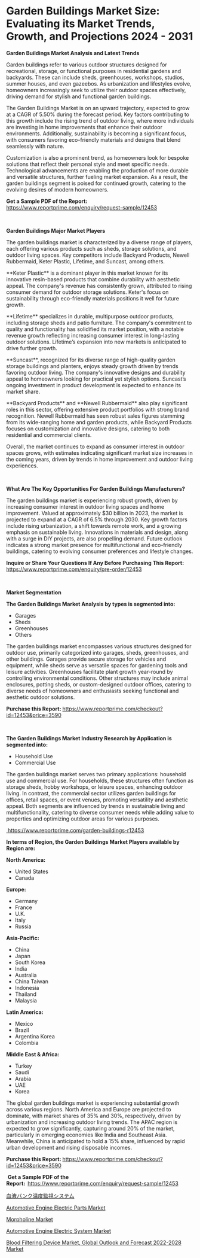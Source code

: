 <p><h1>Garden Buildings Market Size: Evaluating its Market Trends, Growth, and Projections 2024 - 2031</h1></p><p><strong>Garden Buildings Market Analysis and Latest Trends</strong></p>
<p><p>Garden buildings refer to various outdoor structures designed for recreational, storage, or functional purposes in residential gardens and backyards. These can include sheds, greenhouses, workshops, studios, summer houses, and even gazeebos. As urbanization and lifestyles evolve, homeowners increasingly seek to utilize their outdoor spaces effectively, driving demand for stylish and functional garden buildings.</p><p>The Garden Buildings Market is on an upward trajectory, expected to grow at a CAGR of 5.50% during the forecast period. Key factors contributing to this growth include the rising trend of outdoor living, where more individuals are investing in home improvements that enhance their outdoor environments. Additionally, sustainability is becoming a significant focus, with consumers favoring eco-friendly materials and designs that blend seamlessly with nature. </p><p>Customization is also a prominent trend, as homeowners look for bespoke solutions that reflect their personal style and meet specific needs. Technological advancements are enabling the production of more durable and versatile structures, further fueling market expansion. As a result, the garden buildings segment is poised for continued growth, catering to the evolving desires of modern homeowners.</p></p>
<p><strong>Get a Sample PDF of the Report:&nbsp;</strong> <a href="https://www.reportprime.com/enquiry/request-sample/12453">https://www.reportprime.com/enquiry/request-sample/12453</a></p>
<p>&nbsp;</p>
<p><strong>Garden Buildings Major Market Players</strong></p>
<p><p>The garden buildings market is characterized by a diverse range of players, each offering various products such as sheds, storage solutions, and outdoor living spaces. Key competitors include Backyard Products, Newell Rubbermaid, Keter Plastic, Lifetime, and Suncast, among others.</p><p>**Keter Plastic** is a dominant player in this market known for its innovative resin-based products that combine durability with aesthetic appeal. The company's revenue has consistently grown, attributed to rising consumer demand for outdoor storage solutions. Keter's focus on sustainability through eco-friendly materials positions it well for future growth.</p><p>**Lifetime** specializes in durable, multipurpose outdoor products, including storage sheds and patio furniture. The company's commitment to quality and functionality has solidified its market position, with a notable revenue growth reflecting increasing consumer interest in long-lasting outdoor solutions. Lifetime’s expansion into new markets is anticipated to drive further growth.</p><p>**Suncast**, recognized for its diverse range of high-quality garden storage buildings and planters, enjoys steady growth driven by trends favoring outdoor living. The company's innovative designs and durability appeal to homeowners looking for practical yet stylish options. Suncast’s ongoing investment in product development is expected to enhance its market share.</p><p>**Backyard Products** and **Newell Rubbermaid** also play significant roles in this sector, offering extensive product portfolios with strong brand recognition. Newell Rubbermaid has seen robust sales figures stemming from its wide-ranging home and garden products, while Backyard Products focuses on customization and innovative designs, catering to both residential and commercial clients. </p><p>Overall, the market continues to expand as consumer interest in outdoor spaces grows, with estimates indicating significant market size increases in the coming years, driven by trends in home improvement and outdoor living experiences.</p></p>
<p>&nbsp;</p>
<p><strong>What Are The Key Opportunities For Garden Buildings Manufacturers?</strong></p>
<p><p>The garden buildings market is experiencing robust growth, driven by increasing consumer interest in outdoor living spaces and home improvement. Valued at approximately $30 billion in 2023, the market is projected to expand at a CAGR of 6.5% through 2030. Key growth factors include rising urbanization, a shift towards remote work, and a growing emphasis on sustainable living. Innovations in materials and design, along with a surge in DIY projects, are also propelling demand. Future outlook indicates a strong market presence for multifunctional and eco-friendly buildings, catering to evolving consumer preferences and lifestyle changes.</p></p>
<p><strong>Inquire or Share Your Questions If Any Before Purchasing This Report:</strong> <a href="https://www.reportprime.com/enquiry/pre-order/12453">https://www.reportprime.com/enquiry/pre-order/12453</a></p>
<p>&nbsp;</p>
<p><strong>Market Segmentation</strong></p>
<p><strong>The Garden Buildings Market Analysis by types is segmented into:</strong></p>
<p><ul><li>Garages</li><li>Sheds</li><li>Greenhouses</li><li>Others</li></ul></p>
<p><p>The garden buildings market encompasses various structures designed for outdoor use, primarily categorized into garages, sheds, greenhouses, and other buildings. Garages provide secure storage for vehicles and equipment, while sheds serve as versatile spaces for gardening tools and leisure activities. Greenhouses facilitate plant growth year-round by controlling environmental conditions. Other structures may include animal enclosures, potting sheds, or custom-designed outdoor offices, catering to diverse needs of homeowners and enthusiasts seeking functional and aesthetic outdoor solutions.</p></p>
<p><strong>Purchase this Report:&nbsp;</strong><a href="https://www.reportprime.com/checkout?id=12453&price=3590">https://www.reportprime.com/checkout?id=12453&price=3590</a></p>
<p>&nbsp;</p>
<p><strong>The Garden Buildings Market Industry Research by Application is segmented into:</strong></p>
<p><ul><li>Household Use</li><li>Commercial Use</li></ul></p>
<p><p>The garden buildings market serves two primary applications: household use and commercial use. For households, these structures often function as storage sheds, hobby workshops, or leisure spaces, enhancing outdoor living. In contrast, the commercial sector utilizes garden buildings for offices, retail spaces, or event venues, promoting versatility and aesthetic appeal. Both segments are influenced by trends in sustainable living and multifunctionality, catering to diverse consumer needs while adding value to properties and optimizing outdoor areas for various purposes.</p></p>
<p><a href="https://www.reportprime.com/garden-buildings-r12453">&nbsp;https://www.reportprime.com/garden-buildings-r12453</a></p>
<p><strong>In terms of Region, the Garden Buildings Market Players available by Region are:</strong></p>
<p>
    <p> <strong> North America: </strong>
        <ul>
            <li>United States</li>
            <li>Canada</li>
        </ul>
        </p> 
    <p> <strong> Europe: </strong>
        <ul>
            <li>Germany</li>
            <li>France</li>
            <li>U.K.</li>
            <li>Italy</li>
            <li>Russia</li>
        </ul>
        </p> 
    <p> <strong> Asia-Pacific: </strong>
        <ul>
            <li>China</li>
            <li>Japan</li>
            <li>South Korea</li>
            <li>India</li>
            <li>Australia</li>
            <li>China Taiwan</li>
            <li>Indonesia</li>
            <li>Thailand</li>
            <li>Malaysia</li>
        </ul>
        </p> 
    <p> <strong> Latin America: </strong>
        <ul>
            <li>Mexico</li>
            <li>Brazil</li>
            <li>Argentina Korea</li>
            <li>Colombia</li>
        </ul>
        </p> 
    <p> <strong> Middle East & Africa: </strong>
        <ul>
            <li>Turkey</li>
            <li>Saudi</li>
            <li>Arabia</li>
            <li>UAE</li>
            <li>Korea</li>
        </ul>
    </p>
    </p>
<p><p>The global garden buildings market is experiencing substantial growth across various regions. North America and Europe are projected to dominate, with market shares of 35% and 30%, respectively, driven by urbanization and increasing outdoor living trends. The APAC region is expected to grow significantly, capturing around 20% of the market, particularly in emerging economies like India and Southeast Asia. Meanwhile, China is anticipated to hold a 15% share, influenced by rapid urban development and rising disposable incomes.</p></p>
<p><strong>Purchase this Report: </strong><a href="https://www.reportprime.com/checkout?id=12453&price=3590">https://www.reportprime.com/checkout?id=12453&price=3590</a></p>
<p>&nbsp;<strong>Get a Sample PDF of the Report:&nbsp;&nbsp;</strong><a href="https://www.reportprime.com/enquiry/request-sample/12453">https://www.reportprime.com/enquiry/request-sample/12453</a></p>
<p><strong></strong></p>
<p><p><a href="https://medium.com/@dressleredward/%E8%A1%80%E6%B6%B2%E3%83%90%E3%83%B3%E3%82%AF%E6%B8%A9%E5%BA%A6%E3%83%A2%E3%83%8B%E3%82%BF%E3%83%AA%E3%83%B3%E3%82%B0%E3%82%B7%E3%82%B9%E3%83%86%E3%83%A0%E5%B8%82%E5%A0%B4%E3%82%B7%E3%82%A7%E3%82%A2%E3%81%A8%E5%B8%82%E5%A0%B4%E5%88%86%E6%9E%90-2024%E5%B9%B4%E3%81%8B%E3%82%892031%E5%B9%B4%E3%81%BE%E3%81%A7%E3%81%AE%E6%88%90%E9%95%B7%E3%83%88%E3%83%AC%E3%83%B3%E3%83%89%E3%81%A8%E4%BA%88%E6%B8%AC-5221448ea0f0">血液バンク温度監視システム</a></p><p><a href="https://issuu.com/reportprime-2/docs/automotive-engine-electric-parts-ma_96cf03f0b9bada">Automotive Engine Electric Parts Market</a></p><p><a href="https://medium.com/@kirstencharriso/insights-into-morpholine-market-share-and-competitive-landscape-for-period-from-2024-to-2031-798acd07fdb1">Morpholine Market</a></p><p><a href="https://issuu.com/reportprime-2/docs/automotive-engine-electric-system-m_a46663b288d518">Automotive Engine Electric System Market</a></p><p><a href="https://www.linkedin.com/pulse/blood-filtering-device-market-global-outlook-forecast-2022-2028-pozrf?trackingId=NMWcwNhuSUuE5eWLuZrDpA%3D%3D">Blood Filtering Device Market, Global Outlook and Forecast 2022-2028 Market</a></p></p>